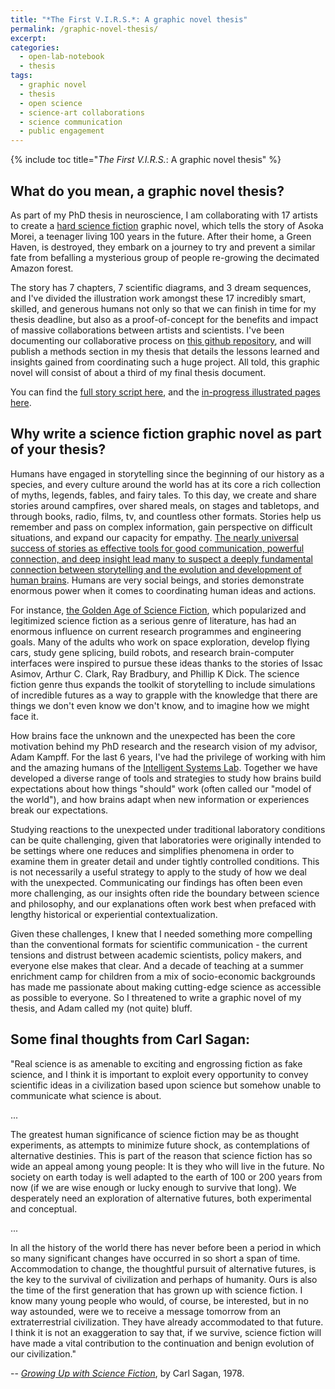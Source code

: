 ```yaml
---
title: "*The First V.I.R.S.*: A graphic novel thesis"
permalink: /graphic-novel-thesis/
excerpt: 
categories:
  - open-lab-notebook
  - thesis
tags:
  - graphic novel
  - thesis
  - open science
  - science-art collaborations
  - science communication
  - public engagement
---
```

{% include toc title="*The First V.I.R.S.*: A graphic novel thesis" %}

## What do you mean, a graphic novel thesis?

As part of my PhD thesis in neuroscience, I am collaborating with 17 artists to create a [hard science fiction](https://en.wikipedia.org/wiki/Hard_science_fiction) graphic novel, which tells the story of Asoka Morei, a teenager living 100 years in the future. After their home, a Green Haven, is destroyed, they embark on a journey to try and prevent a similar fate from befalling a mysterious group of people re-growing the decimated Amazon forest. 

The story has 7 chapters, 7 scientific diagrams, and 3 dream sequences, and I've divided the illustration work amongst these 17 incredibly smart, skilled, and generous humans not only so that we can finish in time for my thesis deadline, but also as a proof-of-concept for the benefits and impact of massive collaborations between artists and scientists. I've been documenting our collaborative process on [this github repository](https://github.com/taunsquared/graphic-novel-thesis), and will publish a methods section in my thesis that details the lessons learned and insights gained from coordinating such a huge project. All told, this graphic novel will consist of about a third of my final thesis document. 

You can find the [full story script here](https://github.com/taunsquared/graphic-novel-thesis), and the [in-progress illustrated pages here](https://www.dropbox.com/sh/zzu53m29wpf5kmb/AACT6f9HJElgurzSgnVGB5IMa?dl=0). 

## Why write a science fiction graphic novel as part of your thesis?

Humans have engaged in storytelling since the beginning of our history as a species, and every culture around the world has at its core a rich collection of myths, legends, fables, and fairy tales. To this day, we create and share stories around campfires, over shared meals, on stages and tabletops, and through books, radio, films, tv, and countless other formats. Stories help us remember and pass on complex information, gain perspective on difficult situations, and expand our capacity for empathy. [The nearly universal success of stories as effective tools for good communication, powerful connection, and deep insight lead many to suspect a deeply fundamental connection between storytelling and the evolution and development of human brains](https://github.com/taunsquared/graphic-novel-thesis/tree/master/Papers/NeuroscienceOfStorytelling). Humans are very social beings, and stories demonstrate enormous power when it comes to coordinating human ideas and actions. 

For instance, [the Golden Age of Science Fiction](https://en.wikipedia.org/wiki/Golden_Age_of_Science_Fiction), which popularized and legitimized science fiction as a serious genre of literature, has had an enormous influence on current research programmes and engineering goals. Many of the adults who work on space exploration, develop flying cars, study gene splicing, build robots, and research brain-computer interfaces were inspired to pursue these ideas thanks to the stories of Issac Asimov, Arthur C. Clark, Ray Bradbury, and Phillip K Dick. The science fiction genre thus expands the toolkit of storytelling to include simulations of incredible futures as a way to grapple with the knowledge that there are things we don't even know we don't know, and to imagine how we might face it. 

How brains face the unknown and the unexpected has been the core motivation behind my PhD research and the research vision of my advisor, Adam Kampff. For the last 6 years, I've had the privilege of working with him and the amazing humans of the [Intelligent Systems Lab](https://www.kampff-lab.org/). Together we have developed a diverse range of tools and strategies to study how brains build expectations about how things "should" work (often called our "model of the world"), and how brains adapt when new information or experiences break our expectations. 

Studying reactions to the unexpected under traditional laboratory conditions can be quite challenging, given that laboratories were originally intended to be settings where one reduces and simplifies phenomena in order to examine them in greater detail and under tightly controlled conditions. This is not necessarily a useful strategy to apply to the study of how we deal with the unexpected. Communicating our findings has often been even more challenging, as our insights often ride the boundary between science and philosophy, and our explanations often work best when prefaced with lengthy historical or experiential contextualization. 

Given these challenges, I knew that I needed something more compelling than the conventional formats for scientific communication - the current tensions and distrust between academic scientists, policy makers, and everyone else makes that clear. And a decade of teaching at a summer enrichment camp for children from a mix of socio-economic backgrounds has made me passionate about making cutting-edge science as accessible as possible to everyone. So I threatened to write a graphic novel of my thesis, and Adam called my (not quite) bluff. 

## Some final thoughts from Carl Sagan:

"Real science is as amenable to exciting and engrossing fiction as fake science, and I think it is important to exploit every opportunity to convey scientific ideas in a civilization based upon science but somehow unable to communicate what science is about.

... 

The greatest human significance of science fiction may be as thought experiments, as attempts to minimize future shock, as contemplations of alternative destinies. This is part of the reason that science fiction has so wide an appeal among young people: It is they who will live in the future. No society on earth today is well adapted to the earth of 100 or 200 years from now (if we are wise enough or lucky enough to survive that long). We desperately need an exploration of alternative futures, both experimental and conceptual. 

...

In all the history of the world there has never before been a period in which so many significant changes have occurred in so short a span of time. Accommodation to change, the thoughtful pursuit of alternative futures, is the key to the survival of civilization and perhaps of humanity. Ours is also the time of the first generation that has grown up with science fiction. I know many young people who would, of course, be interested, but in no way astounded, were we to receive a message tomorrow from an extraterrestrial civilization. They have already accommodated to that future. I think it is not an exaggeration to say that, if we survive, science fiction will have made a vital contribution to the continuation and benign evolution of our civilization." 

-- [*Growing Up with Science Fiction*](https://www.nytimes.com/1978/05/28/archives/growing-up-with.html), by Carl Sagan, 1978. 
